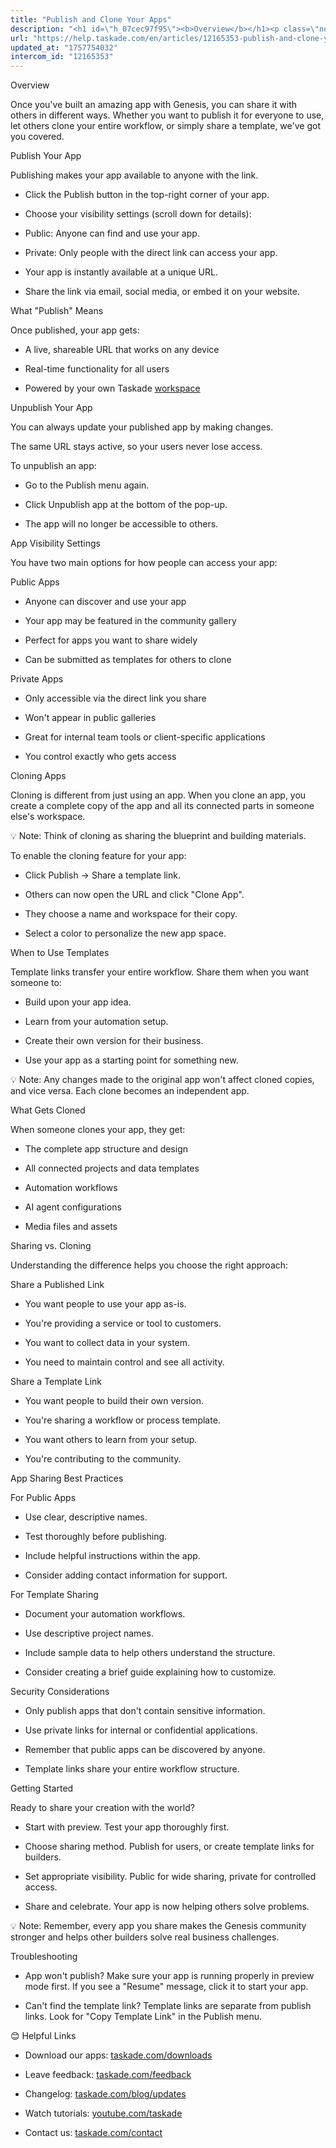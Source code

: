 ```yaml
---
title: "Publish and Clone Your Apps"
description: "<h1 id=\"h_07cec97f95\"><b>Overview</b></h1><p class=\"no-margin\">Once you've built an amazing app with Genesis, you can share it with others in differen..."
url: "https://help.taskade.com/en/articles/12165353-publish-and-clone-your-apps"
updated_at: "1757754032"
intercom_id: "12165353"
---
```


Overview

Once you've built an amazing app with Genesis, you can share it with others in different ways. Whether you want to publish it for everyone to use, let others clone your entire workflow, or simply share a template, we've got you covered.

Publish Your App

Publishing makes your app available to anyone with the link.

- Click the Publish button in the top-right corner of your app.
​

- Choose your visibility settings (scroll down for details):
​

- Public: Anyone can find and use your app.
​

- Private: Only people with the direct link can access your app.
​

- Your app is instantly available at a unique URL.
​

- Share the link via email, social media, or embed it on your website.

What "Publish" Means

Once published, your app gets:

- A live, shareable URL that works on any device
​

- Real-time functionality for all users
​

- Powered by your own Taskade [workspace]($1)

Unpublish Your App

You can always update your published app by making changes.

The same URL stays active, so your users never lose access.

To unpublish an app:

- Go to the Publish menu again.
​

- Click Unpublish app at the bottom of the pop-up.
​

- The app will no longer be accessible to others.

App Visibility Settings

You have two main options for how people can access your app:

Public Apps

- Anyone can discover and use your app
​

- Your app may be featured in the community gallery
​

- Perfect for apps you want to share widely
​

- Can be submitted as templates for others to clone

Private Apps

- Only accessible via the direct link you share
​

- Won't appear in public galleries
​

- Great for internal team tools or client-specific applications
​

- You control exactly who gets access

Cloning Apps

Cloning is different from just using an app. When you clone an app, you create a complete copy of the app and all its connected parts in someone else's workspace.

💡 Note: Think of cloning as sharing the blueprint and building materials.

To enable the cloning feature for your app:

- Click Publish → Share a template link.

- Others can now open the URL and click "Clone App".

- They choose a name and workspace for their copy.
​

- Select a color to personalize the new app space.

When to Use Templates

Template links transfer your entire workflow. Share them when you want someone to:

- Build upon your app idea.
​

- Learn from your automation setup.
​

- Create their own version for their business.
​

- Use your app as a starting point for something new.

💡 Note: Any changes made to the original app won't affect cloned copies, and vice versa. Each clone becomes an independent app.

What Gets Cloned

When someone clones your app, they get:

- The complete app structure and design
​

- All connected projects and data templates
​

- Automation workflows
​

- AI agent configurations
​

- Media files and assets

Sharing vs. Cloning

Understanding the difference helps you choose the right approach:

Share a Published Link

- You want people to use your app as-is.
​

- You're providing a service or tool to customers.
​

- You want to collect data in your system.
​

- You need to maintain control and see all activity.

Share a Template Link

- You want people to build their own version.
​

- You're sharing a workflow or process template.
​

- You want others to learn from your setup.
​

- You're contributing to the community.

App Sharing Best Practices

For Public Apps

- Use clear, descriptive names.
​

- Test thoroughly before publishing.
​

- Include helpful instructions within the app.
​

- Consider adding contact information for support.

For Template Sharing

- Document your automation workflows.
​

- Use descriptive project names.
​

- Include sample data to help others understand the structure.
​

- Consider creating a brief guide explaining how to customize.

Security Considerations

- Only publish apps that don't contain sensitive information.
​

- Use private links for internal or confidential applications.
​

- Remember that public apps can be discovered by anyone.
​

- Template links share your entire workflow structure.

Getting Started

Ready to share your creation with the world?

- Start with preview. Test your app thoroughly first.
​

- Choose sharing method. Publish for users, or create template links for builders.
​

- Set appropriate visibility. Public for wide sharing, private for controlled access.
​

- Share and celebrate. Your app is now helping others solve problems.

💡 Note: Remember, every app you share makes the Genesis community stronger and helps other builders solve real business challenges.

Troubleshooting

- App won't publish? Make sure your app is running properly in preview mode first. If you see a "Resume" message, click it to start your app.
​

- Can't find the template link? Template links are separate from publish links. Look for "Copy Template Link" in the Publish menu.

😊 Helpful Links

- Download our apps: [taskade.com/downloads]($1)
​

- Leave feedback: [taskade.com/feedback]($1)
​

- Changelog: [taskade.com/blog/updates]($1)
​

- Watch tutorials: [youtube.com/taskade]($1)
​

- Contact us: [taskade.com/contact]($1)